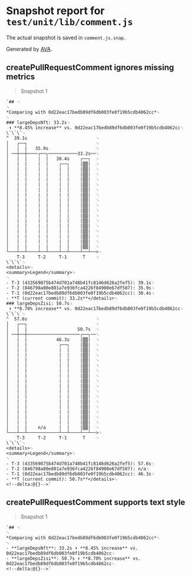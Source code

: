 # Snapshot report for `test/unit/lib/comment.js`

The actual snapshot is saved in `comment.js.snap`.

Generated by [AVA](https://avajs.dev).

## createPullRequestComment ignores missing metrics

> Snapshot 1

    `## ␊
    ␊
    *Comparing with 0d22eac17bedb89df6db003fe0f19b5cdb4062cc*␊
    ␊
    ### largeDepsNft: 33.2s␊
     ⬆️ **8.45% increase** vs. 0d22eac17bedb89df6db003fe0f19b5cdb4062cc␊
    \`\`\`␊
    ^  39.1s                          ␊
    │   ┌──┐                          ␊
    │   |  |   35.9s                  ␊
    │ ──┼──┼────┌──┐───────────33.2s──␊
    │   |  |    |  |   30.4s    ┌──┐  ␊
    │   |  |    |  |    ┌──┐    |▒▒|  ␊
    │   |  |    |  |    |  |    |▒▒|  ␊
    │   |  |    |  |    |  |    |▒▒|  ␊
    │   |  |    |  |    |  |    |▒▒|  ␊
    │   |  |    |  |    |  |    |▒▒|  ␊
    │   |  |    |  |    |  |    |▒▒|  ␊
    │   |  |    |  |    |  |    |▒▒|  ␊
    │   |  |    |  |    |  |    |▒▒|  ␊
    │   |  |    |  |    |  |    |▒▒|  ␊
    │   |  |    |  |    |  |    |▒▒|  ␊
    │   |  |    |  |    |  |    |▒▒|  ␊
    │   |  |    |  |    |  |    |▒▒|  ␊
    │   |  |    |  |    |  |    |▒▒|  ␊
    │   |  |    |  |    |  |    |▒▒|  ␊
    │   |  |    |  |    |  |    |▒▒|  ␊
    │   |  |    |  |    |  |    |▒▒|  ␊
    │   |  |    |  |    |  |    |▒▒|  ␊
    └───┴──┴────┴──┴────┴──┴────┴──┴──>␊
        T-3     T-2     T-1      T    ␊
    \`\`\`␊
    <details>␊
    <summary>Legend</summary>␊
    ␊
    - T-3 (433569875b474d701a748b41fc8146d626a2fef5): 39.1s␊
    - T-2 (846798a00e801a7e936fca4226f84900e67df587): 35.9s␊
    - T-1 (0d22eac17bedb89df6db003fe0f19b5cdb4062cc): 30.4s␊
    - **T (current commit): 33.2s**</details>␊
    ### largeDepsZisi: 50.7s␊
     ⬆️ **8.70% increase** vs. 0d22eac17bedb89df6db003fe0f19b5cdb4062cc␊
    \`\`\`␊
    ^  57.6s                          ␊
    │   ┌──┐                          ␊
    │   |  |                   50.7s  ␊
    │ ──┼──┼────────────────────┌──┐──␊
    │   |  |           46.3s    |▒▒|  ␊
    │   |  |            ┌──┐    |▒▒|  ␊
    │   |  |            |  |    |▒▒|  ␊
    │   |  |            |  |    |▒▒|  ␊
    │   |  |            |  |    |▒▒|  ␊
    │   |  |            |  |    |▒▒|  ␊
    │   |  |            |  |    |▒▒|  ␊
    │   |  |            |  |    |▒▒|  ␊
    │   |  |            |  |    |▒▒|  ␊
    │   |  |            |  |    |▒▒|  ␊
    │   |  |            |  |    |▒▒|  ␊
    │   |  |            |  |    |▒▒|  ␊
    │   |  |            |  |    |▒▒|  ␊
    │   |  |            |  |    |▒▒|  ␊
    │   |  |            |  |    |▒▒|  ␊
    │   |  |            |  |    |▒▒|  ␊
    │   |  |            |  |    |▒▒|  ␊
    │   |  |    n/a     |  |    |▒▒|  ␊
    └───┴──┴────────────┴──┴────┴──┴──>␊
        T-3     T-2     T-1      T    ␊
    \`\`\`␊
    <details>␊
    <summary>Legend</summary>␊
    ␊
    - T-3 (433569875b474d701a748b41fc8146d626a2fef5): 57.6s␊
    - T-2 (846798a00e801a7e936fca4226f84900e67df587): n/a␊
    - T-1 (0d22eac17bedb89df6db003fe0f19b5cdb4062cc): 46.3s␊
    - **T (current commit): 50.7s**</details>␊
    <!--delta:@{}-->`

## createPullRequestComment supports text style

> Snapshot 1

    `## ␊
    ␊
    *Comparing with 0d22eac17bedb89df6db003fe0f19b5cdb4062cc*␊
    ␊
    - **largeDepsNft**: 33.2s ⬆️ **8.45% increase** vs. 0d22eac17bedb89df6db003fe0f19b5cdb4062cc␊
    - **largeDepsZisi**: 50.7s ⬆️ **8.70% increase** vs. 0d22eac17bedb89df6db003fe0f19b5cdb4062cc␊
    <!--delta:@{}-->`
